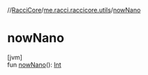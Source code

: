 //[RacciCore](../../index.md)/[me.racci.raccicore.utils](index.md)/[nowNano](now-nano.md)

# nowNano

[jvm]\
fun [nowNano](now-nano.md)(): [Int](https://kotlinlang.org/api/latest/jvm/stdlib/kotlin/-int/index.html)
